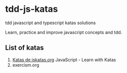 # tdd-js-katas
tdd javascript and typescript katas solutions

Learn, practice and improve javascript concepts and tdd.

## List of katas
1. [Katas de jskatas.org](jskatas.org) JavaScript - Learn with Katas
2. exercism.org
